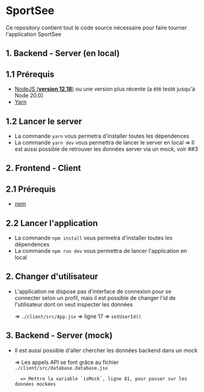 # SportSee

Ce repository contient tout le code source nécessaire pour faire tourner l'application SportSee

## 1. Backend - Server (en local)

## 1.1 Prérequis

- [NodeJS (**version 12.18**)](https://nodejs.org/en/) ou une version plus récente (a été testé jusqu'à Node 20.0)
- [Yarn](https://yarnpkg.com/)

## 1.2 Lancer le server

- La commande `yarn` vous permetra d'installer toutes les dépendences
- La commande `yarn dev` vous permettra de lancer le server en local
  => Il est aussi possible de retrouver les données server via un mock, voir ##3

## 2. Frontend - Client

## 2.1 Prérequis

- [npm](https://www.npmjs.com/)

## 2.2 Lancer l'application

- La commande `npm install` vous permetra d'installer toutes les dépendences
- La commande `npm run dev` vous permettra de lancer l'application en local

## 2. Changer d'utilisateur

- L'application ne dispose pas d'interface de connexion pour se connecter selon un profil, mais il est possible de changer l'id de l'utilisateur dont on veut inspecter les données

  => `./client/src/App.jsx` => ligne 17 => `setUserId()`

## 3. Backend - Server (mock)

- Il est aussi possible d'aller chercher les données backend dans un mock

  => Les appels API se font grâce au fichier `./client/src/database.database.jsx`

        => Mettre la variable `isMock`, ligne 81, pour passer sur les données mockées
